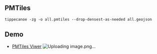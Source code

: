 ## PMTiles
```
tippecanoe -zg -o all.pmtiles --drop-densest-as-needed all.geojson
```
## Demo
- [PMTiles Viwer](https://pmtiles.io/?url=https%3A%2F%2Fshiwaku.github.io%2Ftokyo-poster-map-2024%2Fdata%2Fall.pmtiles#map=10.17/35.6757/139.5076)
![Uploading image.png…]()
